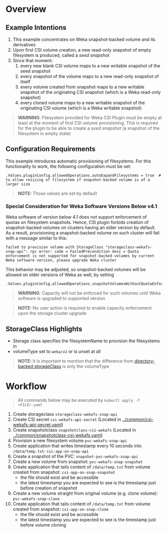 # Overview
## Example Intentions
1. This example concentrates on Weka snapshot-backed volume and its derivatives
2. Upon first CSI volume creation, a new read-only snapshot of empty filesystem is produced, called a _seed snapshot_
3. Since that moment:
   1. every new blank CSI volume maps to a new writable snapshot of the seed snapshot
   2. every snapshot of the volume maps to a new read-only snapshot of itself
   3. every volume created from snapshot maps to a new writable snapshot of the originating CSI snapshot (which is a Weka read-only snapshot)
   4. every cloned volume maps to a new writable snapshot of the originating CSI volume (which is a Weka writable snapshot)

> **WARNING**: Filesystem provided for Weka CSI Plugin must be empty at least at the moment of first CSI volume provisioning.
  This is required for the plugin to be able to create a _seed snapshot_ (a snapshot of the filesystem in empty state)  

## Configuration Requirements
This example introduces automatic provisioning of filesystems. For this functionality to work, the following configuration must be set:
```
.Values.pluginConfig.allowedOperations.autoExpandFilesystems = true  # to allow resizing of filesystem if snapshot-backed volume is of a larger size
```
> **NOTE:** Those values are set by default

### Special Consideration for Weka Software Versions Below v4.1
Weka software of version below 4.1 does not support enforcement of quotas on filesystem snapshots.
Hence, CSI plugin forbids creation of snapshot-backed volumes on clusters having an older version by default.
As a result, provisioning a snapshot-backed volume on such cluster will fail with a message similar to this:
```text
failed to provision volume with StorageClass "storageclass-wekafs-snap-api": rpc error: code = FailedPrecondition desc = Quota enforcement is not supported for snapshot-backed volumes by current Weka software version, please upgrade Weka cluster
```
This behavior may be adjusted, so snapshot-backed volumes will be allowed on older versions of Weka as well, by setting
```
.Values.pluginConfig.allowedOperations.snapshotVolumesWithoutQuotaEnforcement=true
```

> **WARNING**: Capacity will not be enforced for such volumes until Weka software is upgraded to supported version

> **NOTE:** No user action is required to enable capacity enforcement upon the storage cluster upgrade

## StorageClass Highlights
- Storage class specifies the filesystemName to provision the filesystems in
- volumeType set to `weka/v2` or is unset at all

> **NOTE:** It is important to mention that the difference from [directory-backed storageClass](../dynamic_directory/storageclass-wekafs-dir-api.yaml) 
> is only the volumeType


# Workflow
> All commands below may be executed by `kubectl apply -f <FILE>.yaml`
1. Create storageclass `storageclass-wekafs-snap-api`
2. Create CSI secret `csi-wekafs-api-secret`  (Located in [../common/csi-wekafs-api-secret.yaml](../common/csi-wekafs-api-secret.yaml)) 
3. Create snapshotclass `snapshotclass-csi-wekafs` (Located in [../common/snapshotclass-csi-wekafs.yaml](../common/snapshotclass-csi-wekafs.yaml))
4. Provision a new filesystem volume `pvc-wekafs-snap-api`
5. Create application that writes timestamp every 10 seconds into `/data/temp.txt`: `csi-app-on-snap-api`
6. Create a snapshot of the PVC: `snapshot-pvc-wekafs-snap-api`
7. Create a new volume from snapshot: `pvc-wekafs-snap-snapshot`
8. Create application that tails content of `/data/temp.txt` from volume created from snapshot: `csi-app-on-snap-snapshot`
   - the file should exist and be accessible
   - the latest timestamp you are expected to see is the timestamp just before creation of snapshot
9. Create a new volume straight from original volume (e.g. clone volume): `pvc-wekafs-snap-clone`
10. Create application that tails content of `/data/temp.txt` from volume created from snapshot: `csi-app-on-snap-clone`
    - the file should exist and be accessible
    - the latest timestamp you are expected to see is the timestamp just before volume cloning
